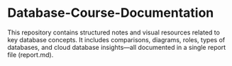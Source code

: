 # Database-Course-Documentation

This repository contains structured notes and visual resources related to key database concepts. It includes comparisons, diagrams, roles, types of databases, and cloud database insights—all documented in a single report file (report.md).
